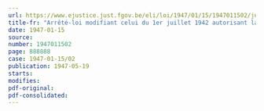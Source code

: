 ```yaml
---
url: https://www.ejustice.just.fgov.be/eli/loi/1947/01/15/1947011502/justel
title-fr: "Arrêté-loi modifiant celui du 1er juillet 1942 autorisant la réquisition de personnes pour des services à la marine marchande et la pêche maritime"
date: 1947-01-15
source:
number: 1947011502
page: 888888
case: 1947-01-15/02
publication: 1947-05-19
starts:
modifies:
pdf-original:
pdf-consolidated:
---
```


